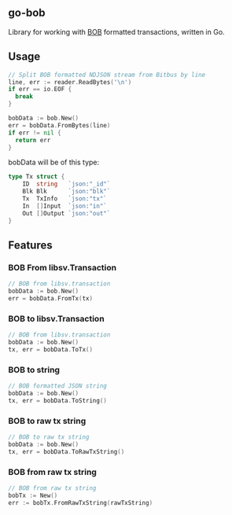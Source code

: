 ## go-bob

Library for working with [BOB](https://) formatted transactions, written in Go.

## Usage

```go
// Split BOB formatted NDJSON stream from Bitbus by line
line, err := reader.ReadBytes('\n')
if err == io.EOF {
  break
}

bobData := bob.New()
err = bobData.FromBytes(line)
if err != nil {
  return err
}

```

bobData will be of this type:

```go
type Tx struct {
	ID  string   `json:"_id"`
	Blk Blk      `json:"blk"`
	Tx  TxInfo   `json:"tx"`
	In  []Input  `json:"in"`
	Out []Output `json:"out"`
}
```

## Features

### BOB From libsv.Transaction

```go
// BOB from libsv.transaction
bobData := bob.New()
err = bobData.FromTx(tx)

```

### BOB to libsv.Transaction

```go
// BOB from libsv.transaction
bobData := bob.New()
tx, err = bobData.ToTx()

```

### BOB to string

```go
// BOB formatted JSON string
bobData := bob.New()
tx, err = bobData.ToString()

```

### BOB to raw tx string

```go
// BOB to raw tx string
bobData := bob.New()
tx, err = bobData.ToRawTxString()

```

### BOB from raw tx string

```go
// BOB from raw tx string
bobTx := New()
err := bobTx.FromRawTxString(rawTxString)

```
